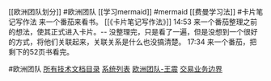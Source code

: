 [[欧洲团队划分]] #欧洲团队
[[学习mermaid]] #mermaid
[[费曼学习法]] #卡片笔记写作法 
来一个番茄来看书。 [[《卡片笔记写作法》]]
14:53 来一个番茄整理之前的想法，使其正式进入卡片。-- 没整理完，只是看了一遍，但是没想到一个很好的方式，将他们关联起来，关联关系是什么也没搞清楚。
17:34 来一个番茄，把剩下的52页书看完。

#欧洲团队 
[所有技术文档目录](https://nio.feishu.cn/drive/folder/fldcntDyPrNXq9zSvTQbZxg67Ve)
[系统列表](https://nio.feishu.cn/sheets/shtcnFxXJBa4EhN3Vxp2A0lrGcg?table=tbl3FeCSO2V0zs4z&view=vewzHoz39a)
[欧洲团队-王震](https://nio.feishu.cn/sheets/shtcnnTkZUUUhRBYh6RfN3SipOg?sheet=PWsBST&table=tbl9h1DvsK9hSNxB&view=vewQN2H78e)
[交易业务边界](https://nio.feishu.cn/docs/doccnr6w1hGFyoMF0XbzAudEZPf)
